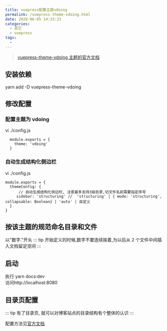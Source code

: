```yaml
---
title: vuepress配置主题vdoing
permalink: /vuepress-theme-vdoing.html
date: 2020-06-05 14:33:23
categories:
  - 其它
  - vuepress
tags:
  -
---
```


> [vuepress-theme-vdoing 主题的官方文档](https://xugaoyi.github.io/vuepress-theme-vdoing-doc/)

## 安装依赖

yarn add -D vuepress-theme-vdoing

## 修改配置

### 配置主题为 vdoing

vi ./config.js

```
  module.exports = {
    theme: 'vdoing'
  }
```

### 自动生成结构化侧边栏

vi ./config.js

```
module.exports = {
  themeConfig: {
      // 自动生成结构化侧边栏, 注意最多支持3级目录,切文件名前需要指定序号
     sidebar: 'structuring' //  'structuring' | { mode: 'structuring', collapsable: Boolean} | 'auto' | 自定义
  }
}
```

## 按该主题的规范命名目录和文件

以"数字."开头
::: tip
开始定义的时候,数字不要连续挨着,为以后从 2 个文件中间插入文档留足空间
:::

## 启动

执行 yarn docs:dev  
访问http://localhost:8080

## 目录页配置

::: tip
有了目录页, 就可以对博客站点的目录结构有个整体的认识
:::

配置方法见[官方文档](https://xugaoyi.github.io/vuepress-theme-vdoing-doc/pages/54651a/#%E5%A6%82%E4%BD%95%E5%9C%A8%E5%AF%BC%E8%88%AA%E6%A0%8F%E4%B8%AD%E6%B7%BB%E5%8A%A0%E7%9B%AE%E5%BD%95%E9%A1%B5%E9%93%BE%E6%8E%A5)
